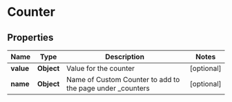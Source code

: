 

# Counter


## Properties

| Name | Type | Description | Notes |
|------------ | ------------- | ------------- | -------------|
|**value** | **Object** | Value for the counter |  [optional] |
|**name** | **Object** | Name of Custom Counter to add to the page under _counters |  [optional] |



